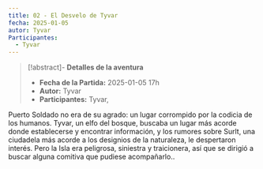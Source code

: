 ```yaml
---
title: 02 - El Desvelo de Tyvar
fecha: 2025-01-05
autor: Tyvar
Participantes:
  - Tyvar
---
```


>[!abstract]- **Detalles de la aventura**
>  - **Fecha de la Partida:** 2025-01-05 17h
>  - **Autor:** Tyvar
>  - **Participantes:** Tyvar,

Puerto Soldado no era de su agrado: un lugar corrompido por la codicia de los humanos. Tyvar, un elfo del bosque, buscaba un lugar más acorde donde establecerse y encontrar información, y los rumores sobre Surlt, una ciudadela más acorde a los designios de la naturaleza, le despertaron interés. Pero la Isla era peligrosa, siniestra y traicionera, así que se dirigió a buscar alguna comitiva que pudiese acompañarlo..